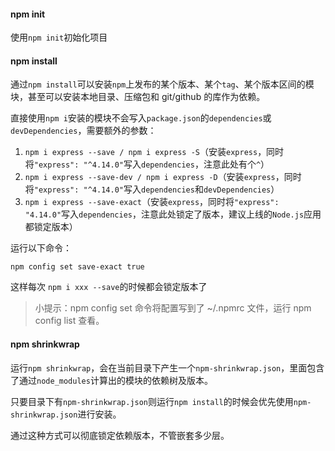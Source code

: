 #### npm init
使用`npm init`初始化项目

#### npm install
通过`npm install`可以安装`npm`上发布的某个版本、某个`tag`、某个版本区间的模块，甚至可以安装本地目录、压缩包和 git/github 的库作为依赖。

直接使用`npm i`安装的模块不会写入`package.json`的`dependencies`或`devDependencies`，需要额外的参数：
1. `npm i express --save / npm i express -S`（安装`express`，同时将`"express": "^4.14.0"`写入`dependencies`，注意此处有个`^`）
2. `npm i express --save-dev / npm i express -D`（安装`express`，同时将`"express": "^4.14.0"`写入`dependencies`和`devDependencies`）
3. `npm i express --save-exact`（安装`express`，同时将`"express": "4.14.0"`写入`dependencies`，注意此处锁定了版本，建议上线的`Node.js`应用都锁定版本）

运行以下命令：

`npm config set save-exact true` 

这样每次 `npm i xxx --save`的时候都会锁定版本了

> 小提示：npm config set 命令将配置写到了 ~/.npmrc 文件，运行 npm config list 查看。

#### npm shrinkwrap
运行`npm shrinkwrap`，会在当前目录下产生一个`npm-shrinkwrap.json`，里面包含了通过`node_modules`计算出的模块的依赖树及版本。

只要目录下有`npm-shrinkwrap.json`则运行`npm install`的时候会优先使用`npm-shrinkwrap.json`进行安装。

通过这种方式可以彻底锁定依赖版本，不管嵌套多少层。